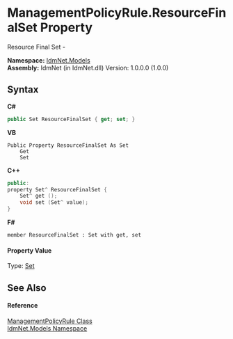 # ManagementPolicyRule.ResourceFinalSet Property 
 

Resource Final Set -

**Namespace:**&nbsp;<a href="N_IdmNet_Models">IdmNet.Models</a><br />**Assembly:**&nbsp;IdmNet (in IdmNet.dll) Version: 1.0.0.0 (1.0.0)

## Syntax

**C#**<br />
``` C#
public Set ResourceFinalSet { get; set; }
```

**VB**<br />
``` VB
Public Property ResourceFinalSet As Set
	Get
	Set
```

**C++**<br />
``` C++
public:
property Set^ ResourceFinalSet {
	Set^ get ();
	void set (Set^ value);
}
```

**F#**<br />
``` F#
member ResourceFinalSet : Set with get, set

```


#### Property Value
Type: <a href="T_IdmNet_Models_Set">Set</a>

## See Also


#### Reference
<a href="T_IdmNet_Models_ManagementPolicyRule">ManagementPolicyRule Class</a><br /><a href="N_IdmNet_Models">IdmNet.Models Namespace</a><br />